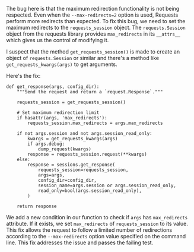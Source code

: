 The bug here is that the maximum redirection functionality is not being respected. Even when the `--max-redirects=2` option is used, Requests perform more redirects than expected. To fix this bug, we need to set the maximum redirects to the `requests_session` object. The `requests.Session` object from the requests library provides `max_redirects` in its `__attrs__` which gives us the control of modifying it.

I suspect that the method `get_requests_session()` is made to create an object of `requests.Session` or similar and there's a method like `get_requests_kwargs(args)` to get arguments.

Here's the fix:

	def get_response(args, config_dir):
		"""Send the request and return a `request.Response`."""

		requests_session = get_requests_session()

		# Set maximum redirection limit
		if hasattr(args, 'max_redirects'):
			requests_session.max_redirects = args.max_redirects

		if not args.session and not args.session_read_only:
			kwargs = get_requests_kwargs(args)
			if args.debug:
				dump_request(kwargs)
			response = requests_session.request(**kwargs)
		else:
			response = sessions.get_response(
				requests_session=requests_session,
				args=args,
				config_dir=config_dir,
				session_name=args.session or args.session_read_only,
				read_only=bool(args.session_read_only),
			)

		return response

We add a new condition in our function to check if `args` has `max_redirects` attribute. If it exists, we set `max_redirects` of `requests_session` to its value. This fix allows the request to follow a limited number of redirections according to the `--max-redirects` option value specified on the command line. This fix addresses the issue and passes the failing test.